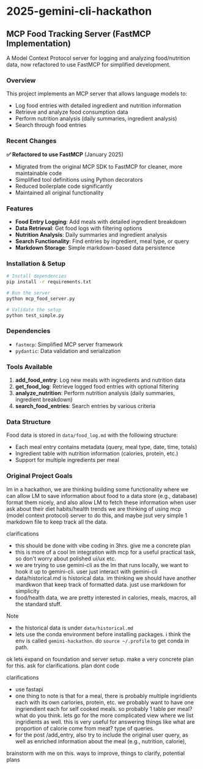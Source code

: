 # 2025-gemini-cli-hackathon

## MCP Food Tracking Server (FastMCP Implementation)

A Model Context Protocol server for logging and analyzing food/nutrition data, now refactored to use FastMCP for simplified development.

### Overview

This project implements an MCP server that allows language models to:
- Log food entries with detailed ingredient and nutrition information
- Retrieve and analyze food consumption data
- Perform nutrition analysis (daily summaries, ingredient analysis)
- Search through food entries

### Recent Changes

**✅ Refactored to use FastMCP** (January 2025)
- Migrated from the original MCP SDK to FastMCP for cleaner, more maintainable code
- Simplified tool definitions using Python decorators
- Reduced boilerplate code significantly
- Maintained all original functionality

### Features

- **Food Entry Logging**: Add meals with detailed ingredient breakdown
- **Data Retrieval**: Get food logs with filtering options
- **Nutrition Analysis**: Daily summaries and ingredient analysis
- **Search Functionality**: Find entries by ingredient, meal type, or query
- **Markdown Storage**: Simple markdown-based data persistence

### Installation & Setup

```bash
# Install dependencies
pip install -r requirements.txt

# Run the server
python mcp_food_server.py

# Validate the setup
python test_simple.py
```

### Dependencies

- `fastmcp`: Simplified MCP server framework
- `pydantic`: Data validation and serialization

### Tools Available

1. **add_food_entry**: Log new meals with ingredients and nutrition data
2. **get_food_log**: Retrieve logged food entries with optional filtering
3. **analyze_nutrition**: Perform nutrition analysis (daily summaries, ingredient breakdown)
4. **search_food_entries**: Search entries by various criteria

### Data Structure

Food data is stored in `data/food_log.md` with the following structure:
- Each meal entry contains metadata (query, meal type, date, time, totals)
- Ingredient table with nutrition information (calories, protein, etc.)
- Support for multiple ingredients per meal

### Original Project Goals

Im in a hackathon, we are thinking building some functionality where we can allow LM to save information about food to a data store (e.g., database) format them nicely, and also allow LM to fetch these information when user ask about their diet habits/health trends we are thinking of using mcp (model context protocol) server to do this, and maybe jsut very simple 1 markdown file to keep track all the data. 

clarifications
- this should be done with vibe coding in 3hrs. give me a concrete plan
- this is more of a cool lm integration with mcp for a useful practical task, so don't worry about polished ui/ux etc.
- we are trying to use gemini-cli as the lm that runs locally, we want to hook it up to gemini-cli. user just interact with gemini-cli
- data/historical.md is historical data. im thinking we should have another mardkwon that keep track of formatted data. just use markdown for simplicity
- food/health data, we are pretty interested in calories, meals, macros, all the standard stuff.
  

Note 
- the historical data is under `data/historical.md`
- lets use the conda environment before installing packages. i think the env is called `gemini-hackathon`. do `source ~/.profile` to get conda in path.


ok lets expand on foundation and server setup. make a very concrete plan for this. ask for clarifications. plan dont code

clarifications
- use fastapi
- one thing to note is that for a meal, there is probably multiple ingridients each with its own carlories, protein, etc. we probably want to have one ingriendient each for self cooked meals. so probably 1 table per meal? what do you think. lets go for the more complicated view where we list ingridients as well. this is very useful for answering things like what are proportion of calorie come from meat? type of queries.
- for the post /add_entry, also try to include the original user query, as well as enriched information about the meal (e.g., nutrition, calorie), 

brainstorm with me on this. ways to improve, things to clarify, potential plans
